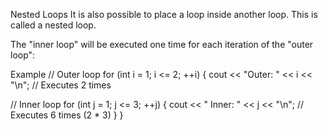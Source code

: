 Nested Loops
It is also possible to place a loop inside another loop. This is called a nested loop.

The "inner loop" will be executed one time for each iteration of the "outer loop":

Example
// Outer loop
for (int i = 1; i <= 2; ++i) {
  cout << "Outer: " << i << "\n"; // Executes 2 times

  // Inner loop
  for (int j = 1; j <= 3; ++j) {
    cout << " Inner: " << j << "\n"; // Executes 6 times (2 * 3)
  }
}